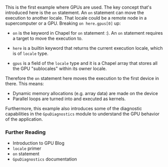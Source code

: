 This is the first example where GPUs are used. The key concept that's introduced
here is the `on` statement. An `on` statement can move the execution to another
locale. That locale could be a remote node in a supercomputer or a GPU. Breaking
`on here.gpus[0]` up:

- `on` is the keyword in Chapel for `on` statement :). An `on` statement
  requires a target to move the execution to.

- `here` is a builtin keyword that returns the current execution locale, which
  is of `locale` type.

- `gpus` is a field of the `locale` type and it is a Chapel array that stores
  all the GPU "sublocales" within its owner locale.

Therefore the `on` statement here moves the execution to the first device in
there. This means:

- Dynamic memory allocations (e.g. array data) are made on the device
- Parallel loops are turned into and executed as kernels.

Furthermore, this example also introduces some of the diagnostic capabilities in
the `GpuDiagnostics` module to understand the GPU behavior of the application.


### Further Reading

- Introduction to GPU Blog
- `locale` primer
- `on` statement
- `GpuDiagnostics` documentation
